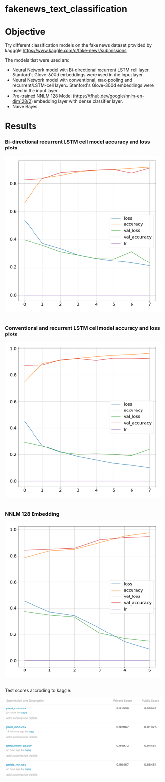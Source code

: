 # fakenews_text_classification

# Objective
Try different classification models on the fake news dataset provided by kagggle https://www.kaggle.com/c/fake-news/submissions

The models that were used are:
* Neural Network model with Bi-directional recurrent LSTM cell layer. Stanford's Glove-300d embeddings were used in the input layer.
* Neural Network model with conventional, max-pooling and recurrent/LSTM-cell layers. Stanford's Glove-300d embeddings were used in the input layer. 
* Pre-trained NNLM 128 Model (https://tfhub.dev/google/nnlm-en-dim128/2) embedding layer with dense classifier layer.
* Naive Bayes.

# Results

### Bi-directional recurrent LSTM cell model accuracy and loss plots
![Bi-directional recurrent LSTM cell model accuracy and loss plots](plots/history.png)
<br></br>
### Conventional and recurrent LSTM cell model accuracy and loss plots
![conventional and recurrent LSTM cell model accuracy and loss plots](plots/history_crnn.png)
<br></br>
### NNLM 128 Embedding
![NNLM 128 Embedding](plots/history2.png)
<br></br>

Test scores accroding to kaggle:

![Bi-directional reccurant LSTM cell model accuracy and loss plots](pred_results.PNG)

